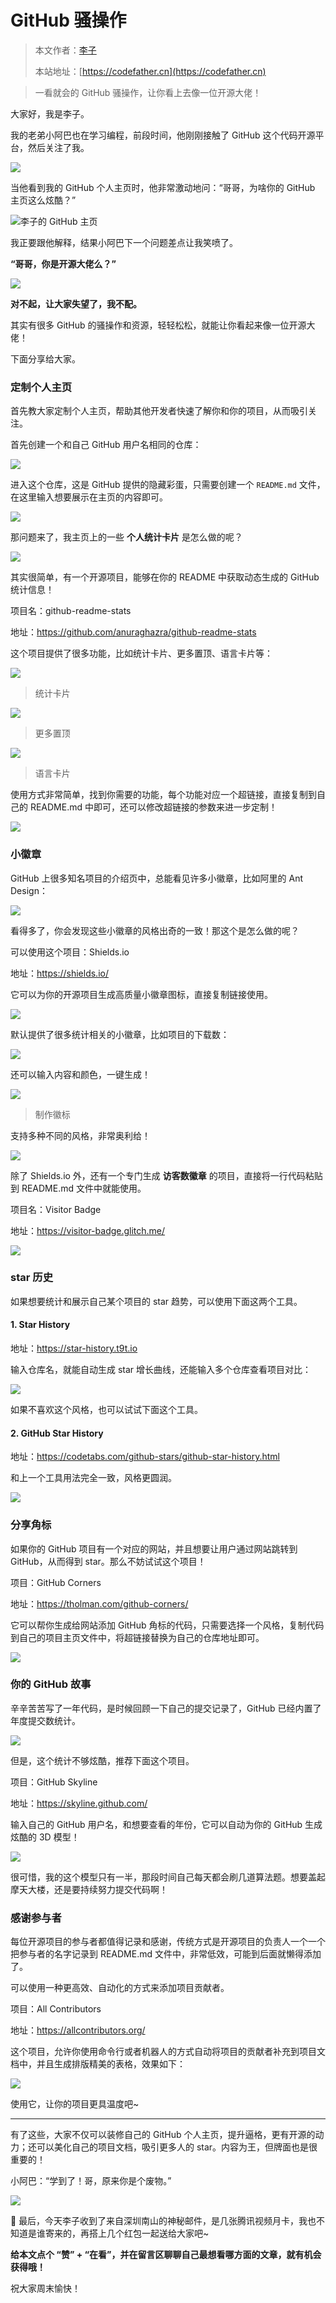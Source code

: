 # GitHub 骚操作

> 本文作者：[李子](https://yuyuanweb.feishu.cn/wiki/Abldw5WkjidySxkKxU2cQdAtnah)
>
> 本站地址：[https://codefather.cn](https://codefather.cn)

> 一看就会的 GitHub 骚操作，让你看上去像一位开源大佬！

大家好，我是李子。

我的老弟小阿巴也在学习编程，前段时间，他刚刚接触了 GitHub 这个代码开源平台，然后关注了我。

![](https://pic.yupi.icu/5563/202311060927328.jpeg)

当他看到我的 GitHub 个人主页时，他非常激动地问：“哥哥，为啥你的 GitHub 主页这么炫酷？”

![](https://pic.yupi.icu/5563/202311060927877.png)李子的 GitHub 主页

我正要跟他解释，结果小阿巴下一个问题差点让我笑喷了。

**“哥哥，你是开源大佬么？”**

![](https://pic.yupi.icu/5563/202311060927328.jpeg)

**对不起，让大家失望了，我不配。**

其实有很多 GitHub 的骚操作和资源，轻轻松松，就能让你看起来像一位开源大佬！

下面分享给大家。

### 定制个人主页

首先教大家定制个人主页，帮助其他开发者快速了解你和你的项目，从而吸引关注。

首先创建一个和自己 GitHub 用户名相同的仓库：

![](https://pic.yupi.icu/5563/202311060927699.png)

进入这个仓库，这是 GitHub 提供的隐藏彩蛋，只需要创建一个 `README.md` 文件，在这里输入想要展示在主页的内容即可。

![](https://pic.yupi.icu/5563/202311060927405.png)

那问题来了，我主页上的一些 **个人统计卡片** 是怎么做的呢？

![](https://pic.yupi.icu/5563/202311060927386.png)

其实很简单，有一个开源项目，能够在你的 README 中获取动态生成的 GitHub 统计信息！

项目名：github-readme-stats

地址：https://github.com/anuraghazra/github-readme-stats

这个项目提供了很多功能，比如统计卡片、更多置顶、语言卡片等：

![](https://pic.yupi.icu/5563/202311060927887.png)

> 统计卡片

![](https://pic.yupi.icu/5563/202311060927258.png)

> 更多置顶

![](https://pic.yupi.icu/5563/202311060927261.png)

> 语言卡片

使用方式非常简单，找到你需要的功能，每个功能对应一个超链接，直接复制到自己的 README.md 中即可，还可以修改超链接的参数来进一步定制！

![](https://pic.yupi.icu/5563/202311060927805.png)

### 小徽章

GitHub 上很多知名项目的介绍页中，总能看见许多小徽章，比如阿里的 Ant Design：

![](https://pic.yupi.icu/5563/202311060927682.png)

看得多了，你会发现这些小徽章的风格出奇的一致！那这个是怎么做的呢？

可以使用这个项目：Shields.io

地址：https://shields.io/

它可以为你的开源项目生成高质量小徽章图标，直接复制链接使用。

![](https://pic.yupi.icu/5563/202311060927345.png)

默认提供了很多统计相关的小徽章，比如项目的下载数：

![](https://pic.yupi.icu/5563/202311060927870.png)

还可以输入内容和颜色，一键生成！

![](https://pic.yupi.icu/5563/202311060927998.png)

> 制作徽标

支持多种不同的风格，非常奥利给！

![](https://pic.yupi.icu/5563/202311060927216.png)

除了 Shields.io 外，还有一个专门生成 **访客数徽章** 的项目，直接将一行代码粘贴到 README.md 文件中就能使用。

项目名：Visitor Badge

地址：https://visitor-badge.glitch.me/

![](https://pic.yupi.icu/5563/202311060927975.png)

### star 历史

如果想要统计和展示自己某个项目的 star 趋势，可以使用下面这两个工具。

#### 1. Star History

地址：https://star-history.t9t.io

输入仓库名，就能自动生成 star 增长曲线，还能输入多个仓库查看项目对比：

![](https://pic.yupi.icu/5563/202311060928346.png)

如果不喜欢这个风格，也可以试试下面这个工具。

#### 2. GitHub Star History

地址：https://codetabs.com/github-stars/github-star-history.html

和上一个工具用法完全一致，风格更圆润。

![](https://pic.yupi.icu/5563/202311060928109.png)

### 分享角标

如果你的 GitHub 项目有一个对应的网站，并且想要让用户通过网站跳转到 GitHub，从而得到 star。那么不妨试试这个项目！

项目：GitHub Corners

地址：https://tholman.com/github-corners/

它可以帮你生成给网站添加 GitHub 角标的代码，只需要选择一个风格，复制代码到自己的项目主页文件中，将超链接替换为自己的仓库地址即可。

![](https://pic.yupi.icu/5563/202311060928231.png)

### 你的 GitHub 故事

辛辛苦苦写了一年代码，是时候回顾一下自己的提交记录了，GitHub 已经内置了年度提交数统计。

![](https://pic.yupi.icu/5563/202311060928353.png)

但是，这个统计不够炫酷，推荐下面这个项目。

项目：GitHub Skyline

地址：https://skyline.github.com/

输入自己的 GitHub 用户名，和想要查看的年份，它可以自动为你的 GitHub 生成炫酷的 3D 模型！

![](https://pic.yupi.icu/5563/202311060928926.png)

很可惜，我的这个模型只有一半，那段时间自己每天都会刷几道算法题。想要盖起摩天大楼，还是要持续努力提交代码啊！

### 感谢参与者

每位开源项目的参与者都值得记录和感谢，传统方式是开源项目的负责人一个一个把参与者的名字记录到 README.md 文件中，非常低效，可能到后面就懒得添加了。

可以使用一种更高效、自动化的方式来添加项目贡献者。

项目：All Contributors

地址：https://allcontributors.org/

这个项目，允许你使用命令行或者机器人的方式自动将项目的贡献者补充到项目文档中，并且生成排版精美的表格，效果如下：

![](https://pic.yupi.icu/5563/202311060928723.png)

使用它，让你的项目更具温度吧~



------



有了这些，大家不仅可以装修自己的 GitHub 个人主页，提升逼格，更有开源的动力；还可以美化自己的项目文档，吸引更多人的 star。内容为王，但牌面也是很重要的！

小阿巴：“学到了！哥，原来你是个废物。”

![](https://pic.yupi.icu/5563/202311060928496.jpeg)

🧧 最后，今天李子收到了来自深圳南山的神秘邮件，是几张腾讯视频月卡，我也不知道是谁寄来的，再搭上几个红包一起送给大家吧~

**给本文点个 “赞” + “在看”，并在留言区聊聊自己最想看哪方面的文章，就有机会获得哦！**

祝大家周末愉快！